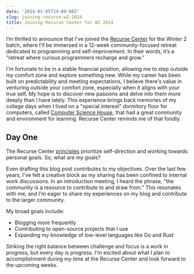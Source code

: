 ```yaml
---
date: '2024-01-05T14:00:00Z'
slug: joining-recurse-w2-2024
title: Joining Recurse Center for W2 2024
---
```


I’m thrilled to announce that I've joined the [Recurse Center](https://recurse.com) 
for the Winter 2 batch, where I'll be immersed in a 12-week community-focused retreat dedicated
to programming and self-improvement. In their words, it’s a “retreat where
curious programmers recharge and grow.”

I'm fortunate to be in a stable financial position, allowing me to step outside
my comfort zone and explore something new. While my career has been built on
predictability and meeting expectations, I believe there's value in venturing
outside your comfort zone, especially when it aligns with your true self. My
hope is to discover new passions and delve into them more deeply than I have
lately. This experience brings back memories of my college days when I lived on
a "special interest" dormitory floor for computers, called 
[Computer Science House](https://www.csh.rit.edu/), that had a great community
and environment for learning. Recurse Center reminds me of that fondly.

## Day One
The Recurse Center [principles](https://www.recurse.com/self-directives)
prioritize self-direction and working towards personal goals. So, what are my
goals?

Even drafting this blog post contributes to my objectives. Over the last few
years, I've felt a creative block as my sharing has been confined to internal
work discussions. In an introduction meeting, I heard the phrase, "the community
is a resource to contribute to and draw from." This resonates with me, and I'm
eager to share my experiences on my blog and contribute to the larger community.

My broad goals include:

- Blogging more frequently
- Contributing to open-source projects that I use
- Expanding my knowledge of low-level languages like Go and Rust

Striking the right balance between challenge and focus is a work in progress,
but every day is progress. I'm excited about what I plan to accomplishment
during my time at the Recurse Center and look forward to the upcoming weeks.